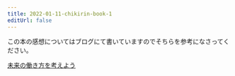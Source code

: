 ```yaml
---
title: 2022-01-11-chikirin-book-1
editUrl: false
---
```


この本の感想についてはブログにて書いていますのでそちらを参考になさってください。

[未来の働き方を考えよう](https://blog.nuovotaka.com/blog/2015-06-02-readed-book)
